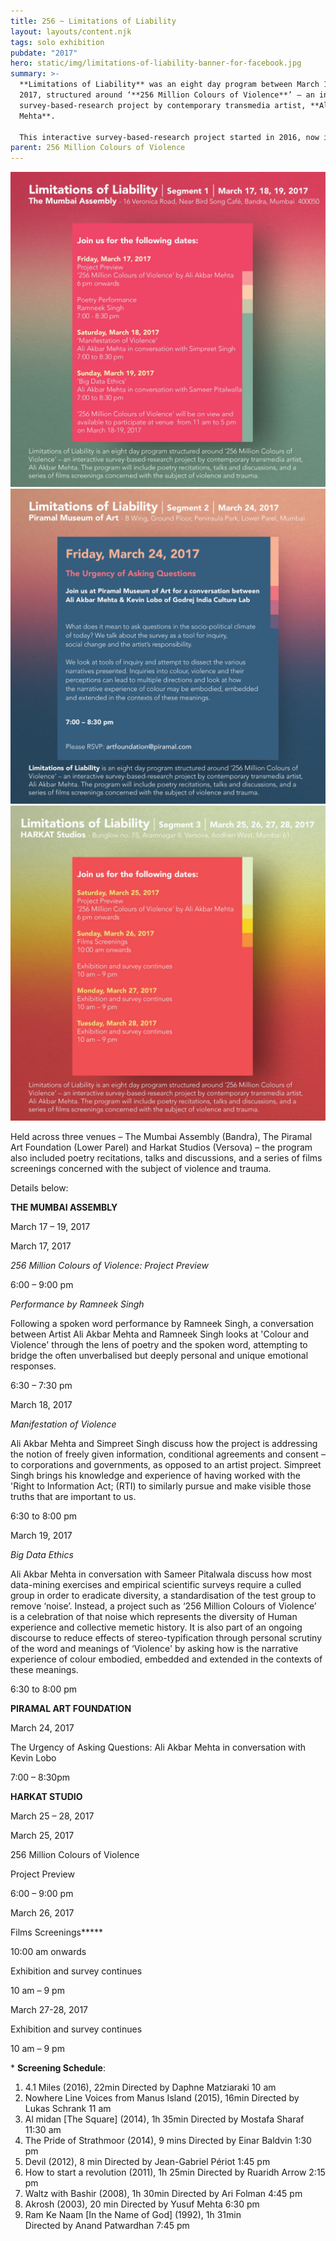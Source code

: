 ```yaml
---
title: 256 ~ Limitations of Liability
layout: layouts/content.njk
tags: solo exhibition
pubdate: "2017"
hero: static/img/limitations-of-liability-banner-for-facebook.jpg
summary: >-
  **Limitations of Liability** was an eight day program between March 17 to 28,
  2017, structured around ‘**256 Million Colours of Violence**’ – an interactive
  survey-based-research project by contemporary transmedia artist, **Ali Akbar
  Mehta**.

  This interactive survey-based-research project started in 2016, now includes more than 200 entries of people from all walks of life. 256 Million Colours of Violence is available to the public for free. The exposition of the past survey results will be installed along with a participation booth at The Mumbai Assembly and Harkat studios inviting everyone to participate in the ongoing survey.
parent: 256 Million Colours of Violence
---
```

![Limitations of Liability, segment 1, The Mumbai Assembly, 2017](/static/img/limitations-of-liability-segment-1.jpg)
![Limitations of Liability, segment 2, Piramal Museum of Art, 2017](/static/img/limitations-of-liability-segment-2-updated.jpg)
![Limitations of Liability, segment 3, Harkat Studios, 2017](/static/img/limitations-of-liability-segment-3.jpg)

Held across three venues – The Mumbai Assembly (Bandra), The Piramal Art Foundation (Lower Parel) and Harkat Studios (Versova) – the program also included poetry recitations, talks and discussions, and a series of films screenings concerned with the subject of violence and trauma.

Details below:

**THE MUMBAI ASSEMBLY**

March 17 – 19, 2017

March 17, 2017

_256 Million Colours of Violence:  Project Preview_

6:00 – 9:00 pm

_Performance by Ramneek Singh_

Following a spoken word performance by Ramneek Singh, a conversation between Artist Ali Akbar Mehta and Ramneek Singh looks at 'Colour and Violence' through the lens of poetry and the spoken word, attempting to bridge the often unverbalised but deeply personal and unique emotional responses.

6:30 – 7:30 pm

March 18, 2017		

_Manifestation of Violence_

Ali Akbar Mehta and Simpreet Singh discuss how the project is addressing the notion of freely given information, conditional agreements and consent – to corporations and governments, as opposed to an artist project. Simpreet Singh brings his knowledge and experience of having worked with the 'Right to Information Act; (RTI) to similarly pursue and make visible those truths that are important to us.

6:30 to 8:00 pm

March 19, 2017		

_Big Data Ethics_

Ali Akbar Mehta in conversation with Sameer Pitalwala discuss how most data-mining exercises and empirical scientific surveys require a culled group in order to eradicate diversity, a standardisation of the test group to remove ‘noise’. Instead, a project such as ‘256 Million Colours of Violence’ is a celebration of that noise which represents the diversity of Human experience and collective memetic history. It is also part of an ongoing discourse to reduce effects of stereo-typification through personal scrutiny of the word and meanings of ‘Violence' by asking how is the narrative experience of colour embodied, embedded and extended in the contexts of these meanings.

6:30 to 8:00 pm

**PIRAMAL ART FOUNDATION**

March 24, 2017

The Urgency of Asking Questions: Ali Akbar Mehta in conversation with Kevin Lobo

7:00 – 8:30pm

**HARKAT STUDIO**

March 25 – 28, 2017

March 25, 2017

256 Million Colours of Violence  

Project Preview

6:00 – 9:00 pm

March 26, 2017

Films Screenings**\***

10:00 am onwards

Exhibition and survey continues

10 am – 9 pm

March 27-28, 2017

Exhibition and survey continues

10 am – 9 pm

\* **Screening Schedule**:

1. 4.1 Miles (2016), 22min
   Directed by Daphne Matziaraki
   10 am
2. Nowhere Line Voices from Manus Island (2015), 16min
   Directed by Lukas Schrank
   11 am
3. Al midan \[The Square] (2014), 1h 35min
   Directed by Mostafa Sharaf
   11:30 am
4. The Pride of Strathmoor (2014), 9 mins
   Directed by Einar Baldvin
   1:30 pm
5. Devil (2012), 8 min
   Directed by Jean-Gabriel Périot
   1:45 pm
6. How to start a revolution (2011), 1h 25min
   Directed by Ruaridh Arrow
   2:15 pm
7. Waltz with Bashir (2008), 1h 30min
   Directed by Ari Folman
   4:45 pm
8. Akrosh (2003), 20 min
   Directed by Yusuf Mehta
   6:30 pm
9. Ram Ke Naam \[In the Name of God] (1992), 1h 31min		
   Directed by Anand Patwardhan
   7:45 pm
